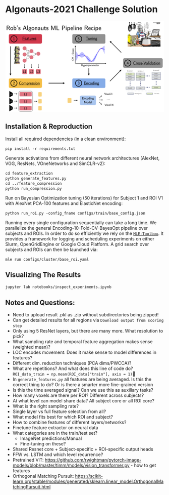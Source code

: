 # Algonauts-2021 Challenge Solution

![](docs/pipeline.png)

## Installation & Reproduction

Install all required dependencies (in a clean environment):
```
pip install -r requirements.txt
```

Generate activations from different neural network architectures (AlexNet, VGG, ResNets, VOneNetworks and SimCLR-v2):
```
cd feature_extraction
python generate_features.py
cd ../feature_compression
python run_compression.py
```

Run on Bayesian Optimization tuning (50 iterations) for Subject 1 and ROI V1 with AlexNet PCA-100 features and ElasticNet encoding:
```
python run_roi.py -config_fname configs/train/base_config.json
```

Running every single configuration sequentially can take a long time. We parallelize the general Encoding-10-Fold-CV-BayesOpt pipeline over subjects and ROIs. In order to do so efficiently we rely on the [`MLE-Toolbox`](https://github.com/RobertTLange/mle-toolbox). It provides a framework for logging and scheduling experiments on either Slurm, OpenGridEngine or Google Cloud Platform. A grid search over subjects and ROIs can then be launched via:

```
mle run configs/cluster/base_roi.yaml
```

## Visualizing The Results

```
jupyter lab notebooks/inspect_experiments.ipynb
```

## Notes and Questions:
- Need to upload result .pkl as .zip without subdirectories being zipped!
- Can get detailed results for all regions via `Download output from scoring step`
- Only using 5 ResNet layers, but there are many more. What resolution to pick?
- What sampling rate and temporal feature aggregation makes sense (weighted mean)?
- LOC encodes movement: Does it make sense to model differences in features?
- Different dim. reduction techniques (PCA dims/PWCCA)?
- What are repetitions? And what does this line of code do?
`ROI_data_train = np.mean(ROI_data["train"], axis = 1)`
- In `generate_features.py` all features are being averaged. Is this the correct thing to do? Or is there a smarter more fine-grained version
- Is this the time averaged signal? Can we use this as auxiliary tasks?
- How many voxels are there per ROI? Different across subjects?
- At what level can model share data? All subject core or all ROI core?
- What is the right sampling rate?
- Single layer vs full feature selection from all?
- What model fits best for which ROI and subject?
- How to combine features of different layers/networks?
- Finetune feature extractor on neural data
- What categories are in the train/test set?
    - ImageNet predictions/Manual
    - Fine-tuning on these?
- Shared Resnet core + Subject-specific + ROI-specific output heads
- FFW vs. LSTM and which level recurrence?
- Pretrained ViT: https://github.com/rwightman/pytorch-image-models/blob/master/timm/models/vision_transformer.py - how to get features
- Orthogonal Matching Pursuit: https://scikit-learn.org/stable/modules/generated/sklearn.linear_model.OrthogonalMatchingPursuit.html

